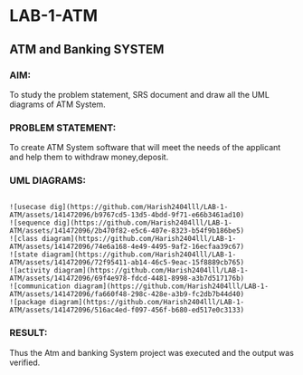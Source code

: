 # LAB-1-ATM
## ATM and Banking SYSTEM
### AIM: 
To study the problem statement, SRS document and draw all the UML diagrams of ATM
System.
### PROBLEM STATEMENT:
To create ATM System software that will meet the needs of the applicant and help them
to withdraw money,deposit.
### UML DIAGRAMS:
```

![usecase dig](https://github.com/Harish2404lll/LAB-1-ATM/assets/141472096/b9767cd5-13d5-4bdd-9f71-e66b3461ad10)
![sequence dig](https://github.com/Harish2404lll/LAB-1-ATM/assets/141472096/2b470f82-e5c6-407e-8323-b54f9b186be5)
![class diagram](https://github.com/Harish2404lll/LAB-1-ATM/assets/141472096/74e6a168-4e49-4495-9af2-16ecfaa39c67)
![state diagram](https://github.com/Harish2404lll/LAB-1-ATM/assets/141472096/72f95411-ab14-46c5-9eac-15f8889cb765)
![activity diagram](https://github.com/Harish2404lll/LAB-1-ATM/assets/141472096/69f4e978-fdcd-4481-8998-a3b7d517176b)
![communication diagram](https://github.com/Harish2404lll/LAB-1-ATM/assets/141472096/fa660f48-298c-428e-a3b9-fc2db7b44d40)
![package diagram](https://github.com/Harish2404lll/LAB-1-ATM/assets/141472096/516ac4ed-f097-456f-b680-ed517e0c3133)
```

### RESULT: 
Thus the Atm and banking System project was executed and the output was verified.
